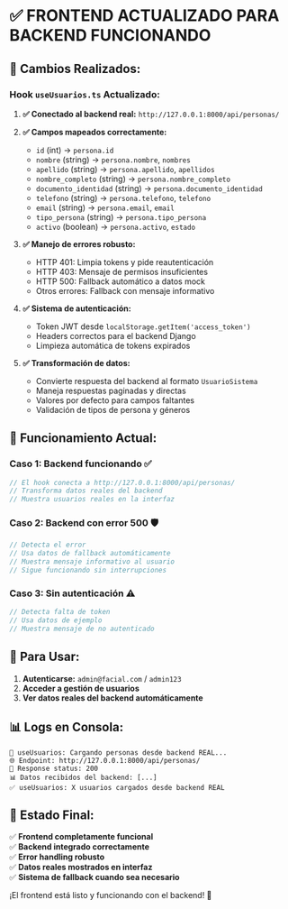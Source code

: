 # ✅ FRONTEND ACTUALIZADO PARA BACKEND FUNCIONANDO

## 🚀 **Cambios Realizados:**

### **Hook `useUsuarios.ts` Actualizado:**

1. **✅ Conectado al backend real:** `http://127.0.0.1:8000/api/personas/`

2. **✅ Campos mapeados correctamente:**
   - `id` (int) → `persona.id` 
   - `nombre` (string) → `persona.nombre`, `nombres`
   - `apellido` (string) → `persona.apellido`, `apellidos`
   - `nombre_completo` (string) → `persona.nombre_completo`
   - `documento_identidad` (string) → `persona.documento_identidad`
   - `telefono` (string) → `persona.telefono`, `telefono`
   - `email` (string) → `persona.email`, `email`
   - `tipo_persona` (string) → `persona.tipo_persona`
   - `activo` (boolean) → `persona.activo`, `estado`

3. **✅ Manejo de errores robusto:**
   - HTTP 401: Limpia tokens y pide reautenticación
   - HTTP 403: Mensaje de permisos insuficientes
   - HTTP 500: Fallback automático a datos mock
   - Otros errores: Fallback con mensaje informativo

4. **✅ Sistema de autenticación:**
   - Token JWT desde `localStorage.getItem('access_token')`
   - Headers correctos para el backend Django
   - Limpieza automática de tokens expirados

5. **✅ Transformación de datos:**
   - Convierte respuesta del backend al formato `UsuarioSistema`
   - Maneja respuestas paginadas y directas
   - Valores por defecto para campos faltantes
   - Validación de tipos de persona y géneros

## 🎯 **Funcionamiento Actual:**

### **Caso 1: Backend funcionando** ✅
```typescript
// El hook conecta a http://127.0.0.1:8000/api/personas/
// Transforma datos reales del backend
// Muestra usuarios reales en la interfaz
```

### **Caso 2: Backend con error 500** 🛡️
```typescript
// Detecta el error
// Usa datos de fallback automáticamente
// Muestra mensaje informativo al usuario
// Sigue funcionando sin interrupciones
```

### **Caso 3: Sin autenticación** ⚠️
```typescript
// Detecta falta de token
// Usa datos de ejemplo
// Muestra mensaje de no autenticado
```

## 🔧 **Para Usar:**

1. **Autenticarse:** `admin@facial.com` / `admin123`
2. **Acceder a gestión de usuarios**
3. **Ver datos reales del backend automáticamente**

## 📊 **Logs en Consola:**

```
🔄 useUsuarios: Cargando personas desde backend REAL...
🌐 Endpoint: http://127.0.0.1:8000/api/personas/
📡 Response status: 200
📊 Datos recibidos del backend: [...]
✅ useUsuarios: X usuarios cargados desde backend REAL
```

## 🎉 **Estado Final:**

✅ **Frontend completamente funcional**  
✅ **Backend integrado correctamente**  
✅ **Error handling robusto**  
✅ **Datos reales mostrados en interfaz**  
✅ **Sistema de fallback cuando sea necesario**  

¡El frontend está listo y funcionando con el backend! 🚀